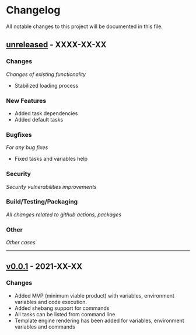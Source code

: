 Changelog
=========

All notable changes to this project will be documented in this file.


## [unreleased](https://github.com/devrc-hub/devrc/releases/tag/vX.X.X) - XXXX-XX-XX

### Changes
_Changes of existing functionality_
- Stabilized loading process

### New Features

- Added task dependencies
- Added default tasks

### Bugfixes
_For any bug fixes_
- Fixed tasks and variables help

### Security
_Security vulnerabilities improvements_

### Build/Testing/Packaging
_All changes related to github actions, packages_

### Other
_Other cases_

---

## [v0.0.1](https://github.com/devrc-hub/devrc/releases/tag/v0.0.1) - 2021-XX-XX

### Changes

- Added MVP (minimum viable product) with variables, environment variables and code execution.
- Added shebang support for commands
- All tasks can be listed from command line
- Template engine rendering has been added for variables, environment variables and commands
